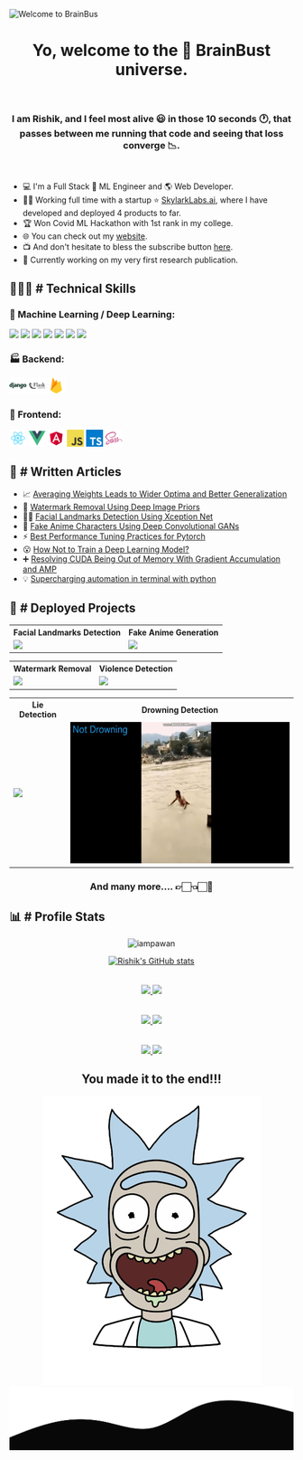 

![Welcome to BrainBus](https://brain-bust.web.app/BrainBustArt2.6cd9335e97ff6a2fb39e.webp)

<h1 align="center">Yo, welcome to the 🧠 BrainBust universe. 
</h1>
<br>
<p align="center">
<h3 align="center">I am Rishik, and I feel most alive 😃 in those 10 seconds 🕐, that passes between me running that code and seeing that loss converge 📉. </h3>
</p>

<br>

- 💻 I'm a Full Stack 🤖 ML Engineer and 🌎 Web Developer.
- 👷‍♂️ Working full time with a startup ⭐ [SkylarkLabs.ai](https://skylarklabs.ai/), where I have developed and deployed 4 products to far.
- 🏆 Won Covid ML Hackathon with 1st rank in my college.
- 🌐 You can check out my [website](https://brain-bust.web.app/home).
- 📺 And don't hesitate to bless the subscribe button [here](https://www.youtube.com/channel/UCdbcIkMaFdRVYXm76TH6qiw).
- 📰 Currently working on my very first research publication.

## 👨🏻‍🏫 # Technical Skills
### 🤖 Machine Learning / Deep Learning:
<a href="http://pytorch.org/"><img height="30" src="https://brain-bust.web.app/assets/pytorch.jpg"></a>
<a href="https://www.tensorflow.org/"><img height="30" src="https://brain-bust.web.app/assets/tensorflow.jpg"></a>
<a href="https://keras.io/"><img height="30" src="https://img.stackshare.io/service/5601/keras.png"></a>
<a href="https://mxnet.apache.org/versions/1.7.0/"><img height="30" src="https://dyltqmyl993wv.cloudfront.net/assets/stacks/mxnet/img/mxnet-stack-220x234.png"></a>
<a href="https://opencv.org/"><img height="30" src="https://3.bp.blogspot.com/-yvrV6MUueGg/ToICp0YIDPI/AAAAAAAAADg/SYKg4dWpyC43AAfrDwBTR0VYmYT0QshEgCPcBGAYYCw/s1600/OpenCV_Logo.png"></a>
<a href="https://scikit-learn.org/stable/"><img height="30" src="https://p7.hiclipart.com/preview/309/384/987/scikit-learn-python-computer-icons-scikit-image-machine-learning-learning.jpg"></a>
<a href="https://matplotlib.org/"><img height="30" src="https://static.javatpoint.com/tutorial/matplotlib/images/matplotlib-tutorial.png"></a>
### 🏭 Backend:
<a href="https://www.djangoproject.com/"><img height="30" src="https://raw.githubusercontent.com/github/explore/80688e429a7d4ef2fca1e82350fe8e3517d3494d/topics/django/django.png"></a>
<a href="https://flask.palletsprojects.com/en/1.1.x/"><img height="30" src="https://raw.githubusercontent.com/github/explore/80688e429a7d4ef2fca1e82350fe8e3517d3494d/topics/flask/flask.png"></a> 
<a href="http://firebase.com/"><img height="30" src="https://raw.githubusercontent.com/github/explore/80688e429a7d4ef2fca1e82350fe8e3517d3494d/topics/firebase/firebase.png"></a>
### 🌄 Frontend: 
<a href="https://reactjs.org/"><img height="30" src="https://raw.githubusercontent.com/github/explore/80688e429a7d4ef2fca1e82350fe8e3517d3494d/topics/react/react.png"></a> 
<a href="http://vuejs.org/"><img height="30" src="https://raw.githubusercontent.com/github/explore/80688e429a7d4ef2fca1e82350fe8e3517d3494d/topics/vue/vue.png"></a> 
<a href="http://angular.io/"><img height="30" src="https://raw.githubusercontent.com/github/explore/80688e429a7d4ef2fca1e82350fe8e3517d3494d/topics/angular/angular.png"></a>
<a href="https://developer.mozilla.org/en-US/docs/Web/JavaScript"><img height="30" src="https://raw.githubusercontent.com/github/explore/80688e429a7d4ef2fca1e82350fe8e3517d3494d/topics/javascript/javascript.png"></a> 
<a href="https://www.typescriptlang.org/"><img height="30" src="https://raw.githubusercontent.com/github/explore/80688e429a7d4ef2fca1e82350fe8e3517d3494d/topics/typescript/typescript.png"></a>
<a href="https://sass-lang.com/"><img height="30" src="https://raw.githubusercontent.com/github/explore/80688e429a7d4ef2fca1e82350fe8e3517d3494d/topics/sass/sass.png"></a>

##  📝 # Written Articles
- 📈 [Averaging Weights Leads to Wider Optima and Better Generalization](https://brainbust.medium.com/averaging-weights-leads-to-wider-optima-and-better-generalization-8e79d0f3fbd2)
- 🌊 [Watermark Removal Using Deep Image Priors](https://brainbust.medium.com/watermark-removal-using-deep-image-priors-d37f87a9ca1)
- 👦🏻 [Facial Landmarks Detection Using Xception Net](https://medium.com/swlh/facial-landmarks-detection-using-xception-net-908b8b80f758)
- 🎨 [Fake Anime Characters Using Deep Convolutional GANs](https://brainbust.medium.com/fake-anime-characters-using-deep-convolutional-gans-aee697a7b489)
- ⚡ [Best Performance Tuning Practices for Pytorch](https://medium.com/swlh/best-performance-tuning-practices-for-pytorch-3ef06329d5fe)
- 😮 [How Not to Train a Deep Learning Model?](https://medium.com/swlh/how-not-to-train-a-deep-learning-model-34bd63deb704)
- ➕ [Resolving CUDA Being Out of Memory With Gradient Accumulation and AMP](https://towardsdatascience.com/i-am-so-done-with-cuda-out-of-memory-c62f42947dca)
- 💡 [Supercharging automation in terminal with python](https://brainbust.medium.com/supercharging-automation-in-terminal-with-python-4be87cb82514)
## 🔨 # Deployed Projects


<table>
 <tr>
 <th>Facial Landmarks Detection</th><th>Fake Anime Generation</th>
 </tr>
 <tr>
  <td>
  <img height="250" src="https://github.com/braindotai/Facial-Landmarks-Detection-Pytorch/raw/master/output.gif"/>
  </td>
  <td>
  <img height="250" src="https://miro.medium.com/max/875/1*NsGVggLKopPfYLEum_c_oA.png"/>
  </td>
</tr>
</table>

<table>
<tr>
<th>Watermark Removal</th><th>Violence Detection</th>
</tr>
<tr>
<td>
<img height="320" src="https://raw.githubusercontent.com/braindotai/Watermark-Removal-using-Deep-Image-Priors-with-Pytorch/master/final_outputs.webp"/>
</td>
<td>
<img height="320" src="https://github.com/braindotai/SkylarkLabs-Violence-Detection/blob/master/output.gif"/>
</td>
</tr>
</table>

<table>
<tr>
<th>Lie Detection</th><th>Drowning Detection</th>
</tr>
<tr>
<td>
<img height="250" src="https://github.com/braindotai/SkylarkLabs-Lie-Detection/raw/master/output.gif"/>
</td>
<td>
<img height="250" src="https://github.com/braindotai/SkylarkLabs-Drowning-Detection/raw/master/output.gif"/>
</td>
</tr>
</table>

<h3 align="center">And many more.... 👉🏻👈🏻🥺</h3>


## 📊 # Profile Stats
<p align="center"> <img src="https://komarev.com/ghpvc/?username=braindotai&label=Profile Views&color=lightgrey&style=flat" alt="iampawan" /> </p>

<div align="center">
<a href="https://github.com/braindotai">
 <img src="https://github-readme-stats.vercel.app/api?username=braindotai&show_icons=true&count_private=true&theme=dark&line_height=35" alt="Rishik's GitHub stats"/>
</a>
<div>

<br>
<br>
<div align="center">
<a href="https://github.com/braindotai/Facial-Landmarks-Detection-Pytorch">
  <img src="https://github-readme-stats.vercel.app/api/pin/?username=braindotai&repo=Facial-Landmarks-Detection-Pytorch&theme=dark" />
</a>
<a href="https://github.com/braindotai/Watermark-Removal-Pytorch">
 <img src="https://github-readme-stats.vercel.app/api/pin/?username=braindotai&repo=Watermark-Removal-Pytorch&theme=dark" />
</a>
</div>
<br>
<br>
<div align="center">
</a>
<a href="https://github.com/braindotai/Fake-Anime-using-DCGAN-Pytorch">
 <img src="https://github-readme-stats.vercel.app/api/pin/?username=braindotai&repo=Fake-Anime-using-DCGAN-Pytorch&theme=dark" />
</a>
<a href="https://github.com/braindotai/Deep-Learning-Scratch-Arena">
 <img src="https://github-readme-stats.vercel.app/api/pin/?username=braindotai&repo=Deep-Learning-Scratch-Arena&theme=dark" />
</a>
</div>
<br>
<br>
<div align="center">
</a>
<a href="https://github.com/braindotai/Dr-Deep">
 <img src="https://github-readme-stats.vercel.app/api/pin/?username=braindotai&repo=Dr-Deep&theme=dark" />
</a>
<a href="https://github.com/braindotai/Machine-Learning-Hackathon">
 <img src="https://github-readme-stats.vercel.app/api/pin/?username=braindotai&repo=Machine-Learning-Hackathon&theme=dark" />
</a>
</div>

<div align="center">
<h2>You made it to the end!!!</h2>
<img src="./images/rick.png" />
</div>



<img src="./images/wave.svg/" />

